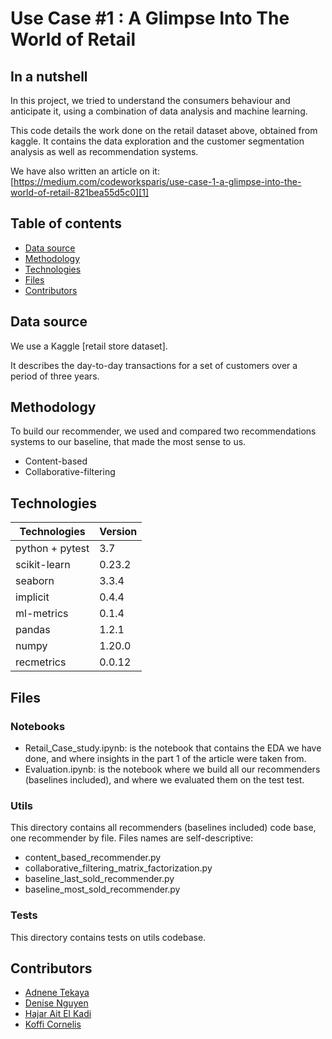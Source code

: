 # Use Case #1 : A Glimpse Into The World of Retail

## In a nutshell
In this project, we tried to understand the consumers behaviour and anticipate it, using a combination of data analysis and machine learning.


This code details the work done on the retail dataset above, obtained from kaggle.
It contains the data exploration and the customer segmentation analysis as well as recommendation systems.

We have also written an article on it: [https://medium.com/codeworksparis/use-case-1-a-glimpse-into-the-world-of-retail-821bea55d5c0][1]


## Table of contents
* [Data source](#data-source)
* [Methodology](#methodology)
* [Technologies](#technologies)
* [Files](#Files)
* [Contributors](#contributors)

## Data source
We use a Kaggle [retail store dataset].

It describes the day-to-day transactions for a set of customers over a period of three years.

## Methodology
To build our recommender, we used and compared two recommendations systems to our baseline,
that made the most sense to us.
- Content-based
- Collaborative-filtering
	
## Technologies
|  Technologies | Version  |
|---|---|
|  python + pytest |  3.7 |
|  scikit-learn |  0.23.2  |
|  seaborn |  3.3.4  |
|  implicit |  0.4.4 |
|  ml-metrics | 0.1.4 |
|  pandas | 1.2.1 |
|  numpy | 1.20.0 | 
| recmetrics | 0.0.12 |

## Files

### Notebooks
- Retail_Case_study.ipynb: is the notebook that contains the EDA we have done, and where insights in the part 1 of the article were taken from.
- Evaluation.ipynb: is the notebook where we build all our recommenders (baselines included), and where we evaluated them on the test test.
### Utils
This directory contains all recommenders (baselines included) code base, one recommender by file. Files names are self-descriptive:
- content_based_recommender.py
- collaborative_filtering_matrix_factorization.py
- baseline_last_sold_recommender.py
- baseline_most_sold_recommender.py
### Tests
This directory contains tests on utils codebase.



## Contributors
* [Adnene Tekaya](https://github.com/atekaya)
* [Denise Nguyen](https://github.com/nise2)
* [Hajar Ait El Kadi](https://github.com/HAEKADI)
* [Koffi Cornelis](https://github.com/CorKof)

[1]: https://medium.com/codeworksparis/use-case-1-a-glimpse-into-the-world-of-retail-821bea55d5c0
[2]: https://www.kaggle.com/darpan25bajaj/retail-case-study-data




